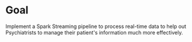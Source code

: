 # Goal

Implement a Spark Streaming pipeline to process real-time data to help out Psychiatrists to manage their patient's information much more effectively.
